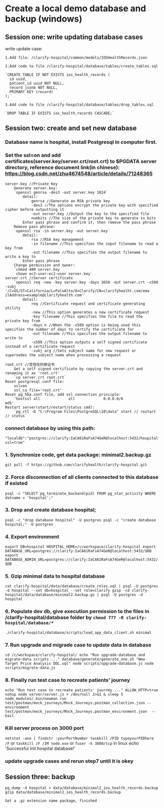 # Create a local demo database and backup (windows)

## Session one: write updating database cases

write update case:

	1.Add file: /clarify-hospital/common/models/IOSHealthRecords.json

	2.Add code to file /clarify-hospital/database/tables/create_tables.sql

	`CREATE TABLE IF NOT EXISTS ios_health_records (
	  id uuid,
	  patient_id uuid NOT NULL,
	  record jsonb NOT NULL,
	  PRIMARY KEY (record)
	);`

	3.Add code to file /clarify-hospital/database/tables/drop_tables.sql

	`DROP TABLE IF EXISTS ios_health_records CASCADE;`

## Session two: create and set new database

### Database name is hospital, install Postgresql in computer first. 
### Set the ssl=on and add certificates(server.key/server.crt/root.crt) to $PGDATA server directory, reference document link(in chinese): https://blog.csdn.net/zhu4674548/article/details/71248365
	server.key //Private Key
		Generate server.key:
		`openssl genrsa -des3 -out server.key 1024`
			detail:
				genrsa //Generate an RSA private key
				-des3 //The options encrypt the private key with specified cipher before outputting it
				-out server.key //Output the key to the specified file
				numbits //The size of the private key to generate in bits
			Enter pass phrase and confirm it, then remove the pass phrase
		Remove pass phrase:
		`openssl rsa -in server.key -out server.key`
			detail:
				rsa //RSA key management
				-in filename //This specifies the input filename to read a key from
				-out filename //This specifies the output filename to write a key to
			Enter pass phrase
		Change permission and owner:
		`chmod 400 server.key
		 chown ec2-user:ec2-user server.key`
	server.crt //Server certificate
		`openssl req -new -key server.key -days 3650 -out server.crt -x509 -subj '/C=US/ST=California/L=PaloAlto/O=Clarify/CN=clarifyhealht.com/ema ilAddress=example@clarifyhealth.com'`
			detail:
				req //Certificate request and certificate generating utility
				-new //This option generates a new certificate request
				-key filename //This specifies the file to read the private key from
				-days n //When the -x509 option is being used this specifies the number of days to certify the certificate for
				-out filename //This specifies the output filename to write to
				-x509 //This option outputs a self signed certificate instead of a certificate request
				-subj arg //Sets subject name for new request or supersedes the subject name when processing a request

	root.crt //受信任的根证书
		Get a self signed certificate by copying the server.crt and renaming it as 'root.crt'
		`cp server.crt root.crt`
	Reset postgresql.conf file:
		ssl=on
		ssl_ca_file='root.crt'
	Reset pg_hba.conf file, add ssl connection principle:
		'hostssl all             all             0.0.0.0/0               md5'
	Restart server(start/restart/status cmd): 
		`pg_ctl -D "C:\Program Files\PostgreSQL\10\data" start // restart // status`

### connect database by using this path:
	"localdb":"postgres://clarify:IaCA61RaFsA74GeR@localhost:5432/hospital?ssl=true"

### 1.	Synchronize code, get data package: minimal2.backup.gz
`git pull -f https://github.com/clarifyhealth/clarify-hospital.git`

### 2. Force disconnection of all clients connected to this database if existed
 `psql -c "SELECT pg_terminate_backend(pid) FROM pg_stat_activity WHERE datname = 'hospital';"`

### 3. Drop and create database hospital;
`psql -c "drop database hospital" -U postgres
 psql -c "create database hospital;" -U postgres`

### 4. Export environment
`export DB=hospital HOSPITAL_HOME=/c/workspace/clarify-hospital
 export DATABASE_URL=postgres://clarify:IaCA61RaFsA74GeR@localhost:5432/$DB
 export DATABASE_ADMIN_URL=postgres://clarify:IaCA61RaFsA74GeR@localhost:5432/$DB`

### 5. Gzip minimal data to hospital database
`cat clarify-hospital/data/database/create_roles.sql | psql -U postgres -d hospital --set db=hospital --set role=clarify
 gzip -cd clarify-hospital/data/database/minimal2.backup.gz | psql -U postgres -d hospital`

### 6. Populate dev db, give execution permission to the files in /clarify-hospital/database folder by `chmod 777 -R clarify-hospital/database/*`
`./clarify-hospital/database/scripts/load_app_data_client.sh minimal`

### 7. Run upgrade and migrade case to update data in database
`cd /c/workspace/clarify-hospital/
echo "Run upgrade-database and migrate-data scripts ..."
database/generate/generate_one.sh "New Target Price Analysis DDL.sql"
node scripts/upgrade-database.js
node scripts/migrate-data.js`
### 8. Finally run test case to recreate patients' journey
`echo "Run test case to recreate patients' journey ..."
ALLOW_HTTP=true nohup node server/server.js > /dev/null 2>&1 &
sleep 5
node_modules/.bin/newman run test/postman/mock_journeys/Mock_Journeys.postman_collection.json --environment test/postman/mock_journeys/Mock_Journeys.postman_environment.json  --bail`

### Kill server process on 3000 port
`netstat -ano | findstr :yourPortNumber
 taskkill /PID typeyourPIDhere /F`
or `taskkill /F /IM node.exe` or `fuser -k 3000/tcp` in linux
echo 'Successful init hospital database!'

### update upgrade cases and rerun step7 until it is okey

## Session three: backup
	pg_dump -d hospital > data/database/minimal2_ios_health_records.backup
	gzip data/database/minimal2_ios_health_records.backup

	Get a .gz extension name package, finished
